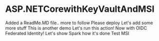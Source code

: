 # ASP.NETCorewithKeyVaultAndMSI

Added a ReadMe.MD file.. more to follow
Please deploy
Let's add some more stuff
This is another demo
Let's run this action!
Now with OIDC Federated Identity!
Let's show Spark how it's done
Test MSI
